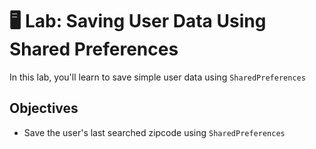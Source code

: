 # 🖥 Lab: Saving User Data Using Shared Preferences
In this lab, you'll learn to save simple user data using `SharedPreferences`

## Objectives
- Save the user's last searched zipcode using `SharedPreferences`